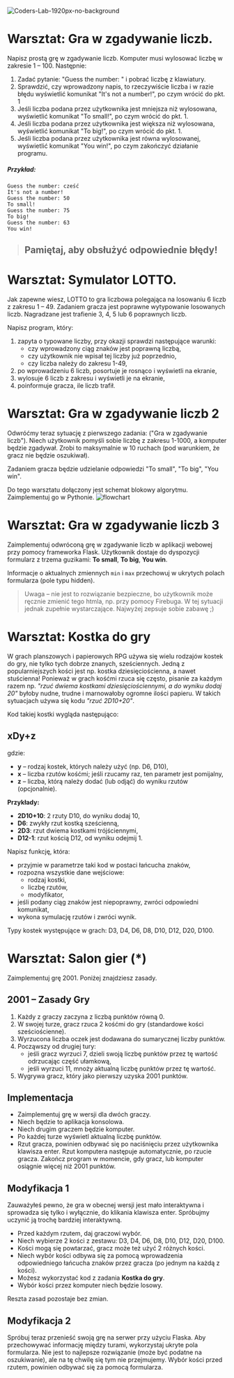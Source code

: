 ![Coders-Lab-1920px-no-background](https://user-images.githubusercontent.com/30623667/104709387-2b7ac180-571f-11eb-9b94-517aa6d501c9.png)


# Warsztat: Gra w zgadywanie liczb.

Napisz prostą grę w zgadywanie liczb. Komputer musi wylosować liczbę w zakresie 1 &ndash; 100. Następnie:

1. Zadać pytanie: "Guess the number: " i pobrać liczbę z klawiatury.
2. Sprawdzić, czy wprowadzony napis, to rzeczywiście liczba i w razie błędu wyświetlić komunikat "It's not a number!", 
po czym wrócić do pkt. 1
3. Jeśli liczba podana przez użytkownika jest mniejsza niż wylosowana, wyświetlić komunikat "To small!", 
po czym wrócić do pkt. 1.
4. Jeśli liczba podana przez użytkownika jest większa niż wylosowana, wyświetlić komunikat "To big!", 
po czym wrócić do pkt. 1.
5. Jeśli liczba podana przez użytkownika jest równa wylosowanej, wyświetlić komunikat "You win!", 
po czym zakończyć działanie programu.

##### Przykład:
```plaintext
Guess the number: cześć
It's not a number!
Guess the number: 50
To small!
Guess the number: 75
To big!
Guess the number: 63
You win!
```

> ## Pamiętaj, aby obsłużyć odpowiednie błędy! 

# Warsztat: Symulator LOTTO.

Jak zapewne wiesz, LOTTO to gra liczbowa polegająca na losowaniu 6 liczb z zakresu 1 &ndash; 49. 
Zadaniem gracza jest poprawne wytypowanie losowanych liczb. Nagradzane jest trafienie 3, 4, 5 lub 6 poprawnych liczb.

Napisz program, który:

1. zapyta o typowane liczby, przy okazji sprawdzi następujące warunki:
    * czy wprowadzony ciąg znaków jest poprawną liczbą,
    * czy użytkownik nie wpisał tej liczby już poprzednio,
    * czy liczba należy do zakresu 1-49,
2. po wprowadzeniu 6 liczb, posortuje je rosnąco i wyświetli na ekranie,
3. wylosuje 6 liczb z zakresu i wyświetli je na ekranie,
4. poinformuje gracza, ile liczb trafił.




# Warsztat: Gra w zgadywanie liczb 2 

Odwróćmy teraz sytuację z pierwszego zadania: ("Gra w zgadywanie liczb"). 
Niech użytkownik pomyśli sobie liczbę z zakresu 1-1000, a komputer będzie zgadywał. 
Zrobi to maksymalnie w 10 ruchach (pod warunkiem, że gracz nie będzie oszukiwał). 

Zadaniem gracza będzie udzielanie odpowiedzi "To small", "To big", "You win".

Do tego warsztatu dołączony jest schemat blokowy algorytmu. Zaimplementuj go w Pythonie.
![flowchart](images/flowchart.png)



# Warsztat: Gra w zgadywanie liczb 3

Zaimplementuj odwróconą grę w zgadywanie liczb w aplikacji webowej przy pomocy frameworka Flask.
Użytkownik dostaje do dyspozycji formularz z trzema guzikami: **To small**, **To big**, **You win**. 

Informacje o aktualnych zmiennych `min` i `max` przechowuj w ukrytych polach formularza (pole typu hidden).

> Uwaga &ndash; nie jest to rozwiązanie bezpieczne, bo użytkownik może ręcznie zmienić tego htmla, 
> np. przy pomocy Firebuga. W tej sytuacji jednak zupełnie wystarczające. Najwyżej zepsuje sobie zabawę ;)



# Warsztat: Kostka do gry

W grach planszowych i papierowych RPG używa się wielu rodzajów kostek do gry, nie tylko tych dobrze znanych, 
sześciennych. Jedną z popularniejszych kości jest np. kostka dziesięciościenna, a nawet stuścienna! 
Ponieważ w grach kośćmi rzuca się często, pisanie za każdym razem np. _"rzuć dwiema kostkami dziesięciościennymi, 
a do wyniku dodaj 20"_ byłoby nudne, trudne i marnowałoby ogromne ilości papieru. 
W takich sytuacjach używa się kodu _"rzuć 2D10+20"_. 

Kod takiej kostki wygląda następująco:

## xDy+z

gdzie:
* __y__ &ndash; rodzaj kostek, których należy użyć (np. D6, D10),
* __x__ &ndash; liczba rzutów kośćmi; jeśli rzucamy raz, ten parametr jest pomijalny,
* __z__ &ndash; liczba, którą należy dodać (lub odjąć) do wyniku rzutów (opcjonalnie).

__Przykłady:__

* __2D10+10__: 2 rzuty D10, do wyniku dodaj 10,
* __D6__: zwykły rzut kostką sześcienną,
* __2D3__: rzut dwiema kostkami trójściennymi,
* __D12-1__: rzut kością D12, od wyniku odejmij 1.

Napisz funkcję, która:

* przyjmie w parametrze taki kod w postaci łańcucha znaków, 
* rozpozna wszystkie dane wejściowe:
    * rodzaj kostki,
    * liczbę rzutów,
    * modyfikator,
* jeśli podany ciąg znaków jest niepoprawny, zwróci odpowiedni komunikat,    
* wykona symulację rzutów i zwróci wynik.

Typy kostek występujące w grach: D3, D4, D6, D8, D10, D12, D20, D100.   



# Warsztat: Salon gier (*)

Zaimplementuj grę 2001. Poniżej znajdziesz zasady.

## 2001 &ndash; Zasady Gry

1. Każdy z graczy zaczyna z liczbą punktów równą 0.
2. W swojej turze, gracz rzuca 2 kośćmi do gry (standardowe kości sześciościenne).
3. Wyrzucona liczba oczek jest dodawana do sumarycznej liczby punktów.
4. Począwszy od drugiej tury:
    * jeśli gracz wyrzuci 7, dzieli swoją liczbę punktów przez tę wartość odrzucając część ułamkową,
    * jeśli wyrzuci 11, mnoży aktualną liczbę punktów przez tę wartość.
5. Wygrywa gracz, który jako pierwszy uzyska 2001 punktów.


## Implementacja

* Zaimplementuj grę w wersji dla dwóch graczy. 
* Niech będzie to aplikacja konsolowa.
* Niech drugim graczem będzie komputer. 
* Po każdej turze wyświetl aktualną liczbę punktów.
* Rzut gracza, powinien odbywać się po naciśnięciu przez użytkownika klawisza enter. 
Rzut komputera następuje automatycznie, po rzucie gracza.
Zakończ program w momencie, gdy gracz, lub komputer osiągnie więcej niż 2001 punktów.


## Modyfikacja 1

Zauważyłeś pewno, że gra w obecnej wersji jest mało interaktywna i sprowadza się tylko i wyłącznie, do klikania
klawisza enter. Spróbujmy uczynić ją trochę bardziej interaktywną.

* Przed każdym rzutem, daj graczowi wybór. 
* Niech wybierze 2 kości z zestawu: D3, D4, D6, D8, D10, D12, D20, D100.
* Kości mogą się powtarzać, gracz może też użyć 2 różnych kości. 
* Niech wybór kości odbywa się za pomocą wprowadzenia odpowiedniego łańcucha znaków przez gracza
 (po jednym na każdą z kości). 
* Możesz wykorzystać kod z zadania **Kostka do gry**.
* Wybór kości przez komputer niech będzie losowy.

Reszta zasad pozostaje bez zmian. 


## Modyfikacja 2

Spróbuj teraz przenieść swoją grę na serwer przy użyciu Flaska. Aby przechowywać informację między turami, wykorzystaj
ukryte pola formularza. Nie jest to najlepsze rozwiązanie (może być podatne na oszukiwanie), 
ale na tę chwilę się tym nie przejmujemy. Wybór kości przed rzutem, powinien odbywać się za pomocą formularza.